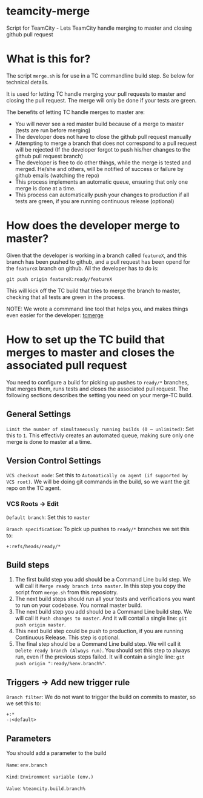 # teamcity-merge
Script for TeamCity - Lets TeamCity handle merging to master and closing github pull request

# What is this for?
The script `merge.sh` is for use in a TC commandline build step. Se below for technical details.

It is used for letting TC handle merging your pull requests to master and closing the pull request. The merge will only be done if your tests are green.

The benefits of letting TC handle merges to master are:
- You will never see a red master build because of a merge to master (tests are run before merging)
- The developer does not have to close the github pull request manually
- Attempting to merge a branch that does not correspond to a pull request will be rejected (If the developer forgot to push his/her changes to the github pull request branch)
- The developer is free to do other things, while the merge is tested and merged. He/she and others, will be notified of success or failure by github emails (watching the repo)
- This process implements an automatic queue, ensuring that only one merge is done at a time.
- This process can automatically push your changes to production if all tests are green, if you are running continuous release (optional)

# How does the developer merge to master?
Given that the developer is working in a branch called `featureX`, and this branch has been pushed to github, and a pull request has been opend for the `featureX` branch on github. All the developer has to do is:
```
git push origin featureX:ready/featureX
```

This will kick off the TC build that tries to merge the branch to master, checking that all tests are green in the process.

NOTE: We wrote a commmand line tool that helps you, and makes things even easier for the developer: [tcmerge](https://github.com/e-conomic/tcmerge)



# How to set up the TC build that merges to master and closes the associated pull request
You need to configure a build for picking up pushes to `ready/*` branches, that merges them, runs tests and closes the associated pull request. The following sections describes the setting you need on your merge-TC build.

## General Settings
`Limit the number of simultaneously running builds (0 — unlimited)`: Set this to `1`. This effectivly creates an automated queue, making sure only one merge is done to master at a time.

## Version Control Settings
`VCS checkout mode`: Set this to `Automatically on agent (if supported by VCS root)`. We will be doing git commands in the build, so we want the git repo on the TC agent.

### VCS Roots -> Edit

`Default branch`: Set this to `master`

`Branch specification`: To pick up pushes to `ready/*` branches we set this to:
```
+:refs/heads/ready/*
```

## Build steps

1. The first build step you add should be a Command Line build step. We will call it `Merge ready branch into master`. In this step you copy the script from `merge.sh` from this reposiotry.
2. The next build steps should run all your tests and verifications you want to run on your codebase. You normal master build.
3. The next build step you add should be a Command Line build step. We will call it `Push changes to master`. And it will contail a single line: `git push origin master`.
4. This next build step could be push to production, if you are running Continuous Release. This step is optional.
5. The final step should be a Command Line build step. We will call it `Delete ready branch (Always run)`. You should set this step to always run, even if the previous steps failed. It will contain a single line: `git push origin ":ready/%env.branch%"`. 

## Triggers -> Add new trigger rule
`Branch filter`: We do not want to trigger the build on commits to master, so we set this to:
```
+:*
-:<default>
```

## Parameters
You should add a parameter to the build

`Name`: `env.branch`

`Kind`: `Environment variable (env.)`

`Value`: `%teamcity.build.branch%`

